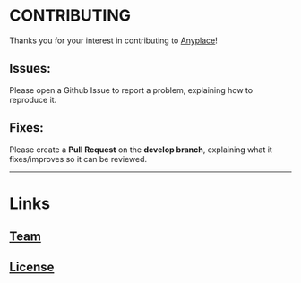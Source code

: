 # CONTRIBUTING
Thanks you for your interest in contributing to [Anyplace](http://anyplace.cs.ucy.ac.cy/)!

## Issues:
Please open a Github Issue to report a problem, explaining how to reproduce it.

## Fixes:
Please create a **Pull Request** on the **develop branch**,
explaining what it fixes/improves so it can be reviewed.

---

# Links

## [Team](https://anyplace.cs.ucy.ac.cy/#about)

## [License](LICENSE.txt)

